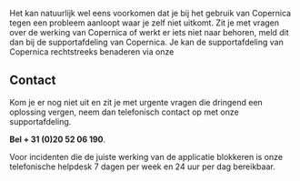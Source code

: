 Het kan natuurlijk wel eens voorkomen dat je bij het gebruik van
Copernica tegen een probleem aanloopt waar je zelf niet uitkomt. Zit je
met vragen over de werking van Copernica of werkt er iets niet naar
behoren, meld dit dan bij de supportafdeling van Copernica. Je kan de
supportafdeling van Copernica rechtstreeks benaderen via onze

Contact
-------

Kom je er nog niet uit en zit je met urgente vragen die dringend een
oplossing vergen, neem dan telefonisch contact op met onze
supportafdeling.

**Bel + 31 (0)20 52 06 190**.

Voor incidenten die de juiste werking van de applicatie blokkeren is
onze telefonische helpdesk 7 dagen per week en 24 uur per dag
bereikbaar.

